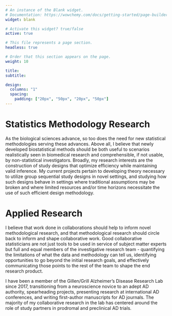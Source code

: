 ```yaml
---
# An instance of the Blank widget.
# Documentation: https://wowchemy.com/docs/getting-started/page-builder/
widget: blank

# Activate this widget? true/false
active: true

# This file represents a page section.
headless: true

# Order that this section appears on the page.
weight: 10

title: 
subtitle:

design:
  columns: "1"
  spacing:
    padding: ["20px", "50px", "20px", "50px"]
---
```


<h1>Statistics Methodology Research </h1>

As the biological sciences advance, so too does the need for new statistical methodologies serving these advances. Above all, I believe that newly developed biostatistical methods should be both useful to scenarios realistically seen in biomedical research and comprehensible, if not usable, by non-statistical investigators. Broadly, my research interests are the construction of study designs that optimize efficiency while maintaining valid inference. My current projects pertain to developing theory necessary to utilize group sequential study designs in novel settings, and studying how such designs behave in settings where traditional assumptions may be broken and where limited resources and/or time horizons necessitate the use of such efficient design methodology. 

<h1>Applied Research</h1>

I believe that work done in collaborations should help to inform novel methodological research, and that methodological research should circle back to inform and shape collaborative work. Good collaborative statisticians are not just tools to be used in service of subject matter experts but full and equal members of the investigative research team - quantifying the limitations of what the data and methodology can tell us, identifying opportunities to go beyond the initial research goals, and effectively communicating those points to the rest of the team to shape the end research product.

I have been a member of the Gillen/Grill Alzheimer’s Disease Research Lab since 2017, transitioning from a neuroscience novice to an adept AD authority, spearheading projects, presenting research at international AD conferences, and writing first-author manuscripts for AD journals. The majority of my collaborative research in the lab has centered around the role of study partners in prodromal and preclinical AD trials.